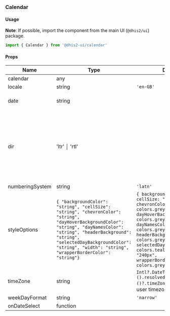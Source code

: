 ### Calendar

#### Usage

**Note**: If possible, import the component from the main UI (`@dhis2/ui`) package.


```js
import { Calendar } from '@dhis2-ui/calendar'
```


#### Props

|Name|Type|Default|Required|Description|
|---|---|---|---|---|
|calendar|any||*||
|locale|string|`'en-GB'`|||
|date|string||| isoDate in the format `yyyy-MM-dd`|
|dir|'ltr' │ 'rtl'||| this will also be inferred from the locale (for example, Arabic will be rtl by default if no dir is passed)|
|numberingSystem|string|`'latn'`|||
|styleOptions|`{ "backgroundColor": "string", "cellSize": "string", "chevronColor": "string", "dayHoverBackgroundColor": "string", "dayNamesColor": "string", "headerBackground": "string", "selectedDayBackgroundColor": "string", "width": "string", "wrapperBorderColor": "string"}`|`{ backgroundColor: "none", cellSize: "32px", chevronColor: colors.grey600, dayHoverBackgroundColor: colors.grey200, dayNamesColor: colors.grey700, headerBackground: colors.grey050, selectedDayBackgroundColor: colors.teal700, width: "240px", wrapperBorderColor: colors.grey300}`|||
|timeZone|string|`Intl?.DateTimeFormat?.().resolvedOptions?.()?.timeZone` or `UTC` (if no user timezone found)|||
|weekDayFormat|string|`'narrow'`|||
|onDateSelect|function||||

